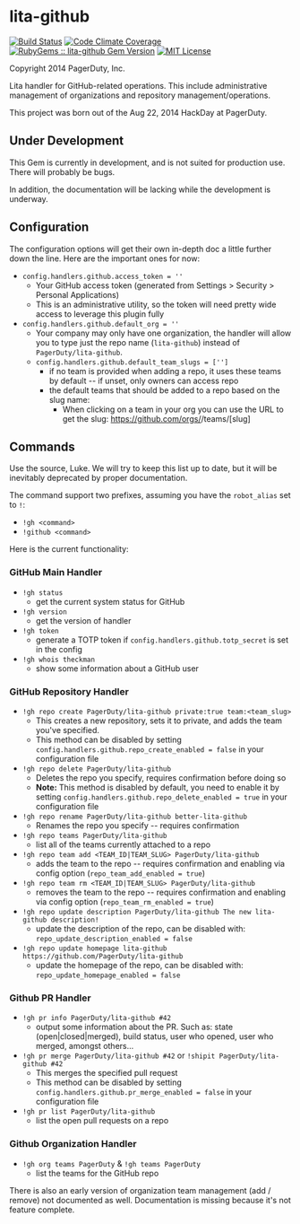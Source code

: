 lita-github
===========
[![Build Status](https://img.shields.io/travis/PagerDuty/lita-github/master.svg)](https://travis-ci.org/PagerDuty/lita-github)
[![Code Climate Coverage](http://img.shields.io/codeclimate/coverage/github/PagerDuty/lita-github.svg)](https://codeclimate.com/github/PagerDuty/lita-github)
[![RubyGems :: lita-github Gem Version](http://img.shields.io/gem/v/lita-github.svg)](https://rubygems.org/gems/lita-github)
[![MIT License](https://img.shields.io/badge/license-Apache%202.0-brightgreen.svg)](https://tldrlegal.com/license/apache-license-2.0-(apache-2.0))

Copyright 2014 PagerDuty, Inc.

Lita handler for GitHub-related operations. This include administrative management of organizations and repository management/operations.

This project was born out of the Aug 22, 2014 HackDay at PagerDuty.

Under Development
-----------------
This Gem is currently in development, and is not suited for production use. There will probably be bugs.

In addition, the documentation will be lacking while the development is underway.

Configuration
-------------
The configuration options will get their own in-depth doc a little further down the line. Here are the important ones for now:

* `config.handlers.github.access_token = ''`
  * Your GitHub access token (generated from Settings > Security > Personal Applications)
  * This is an administrative utility, so the token will need pretty wide access to leverage this plugin fully
* `config.handlers.github.default_org = ''`
  * Your company may only have one organization, the handler will allow you to type just the repo name (`lita-github`) instead of `PagerDuty/lita-github`.
  * `config.handlers.github.default_team_slugs = ['']`
    * if no team is provided when adding a repo, it uses these teams by default -- if unset, only owners can access repo
    * the default teams that should be added to a repo based on the slug name:
      * When clicking on a team in your org you can use the URL to get the slug: https://github.com/orgs/<ORG>/teams/[slug]

Commands
--------
Use the source, Luke. We will try to keep this list up to date, but it will be inevitably deprecated by proper documentation.

The command support two prefixes, assuming you have the `robot_alias` set to `!`:
* `!gh <command>`
* `!github <command>`

Here is the current functionality:

### GitHub Main Handler

* `!gh status`
  * get the current system status for GitHub
* `!gh version`
  * get the version of handler
* `!gh token`
  * generate a TOTP token if `config.handlers.github.totp_secret` is set in the config
* `!gh whois theckman`
  * show some information about a GitHub user

### GitHub Repository Handler
* `!gh repo create PagerDuty/lita-github private:true team:<team_slug>`
  * This creates a new repository, sets it to private, and adds the team you've specified.
  * This method can be disabled by setting `config.handlers.github.repo_create_enabled = false` in your configuration file
* `!gh repo delete PagerDuty/lita-github`
  * Deletes the repo you specify, requires confirmation before doing so
  * **Note:** This method is disabled by default, you need to enable it by setting `config.handlers.github.repo_delete_enabled = true` in your configuration file
* `!gh repo rename PagerDuty/lita-github better-lita-github`
  * Renames the repo you specify -- requires confirmation
* `!gh repo teams PagerDuty/lita-github`
  * list all of the teams currently attached to a repo
* `!gh repo team add <TEAM_ID|TEAM_SLUG> PagerDuty/lita-github`
  * adds the team to the repo -- requires confirmation and enabling via config option (`repo_team_add_enabled = true`)
* `!gh repo team rm <TEAM_ID|TEAM_SLUG> PagerDuty/lita-github`
  * removes the team to the repo -- requires confirmation and enabling via config option (`repo_team_rm_enabled = true`)
* `!gh repo update description PagerDuty/lita-github The new lita-github description!`
  * update the description of the repo, can be disabled with: `repo_update_description_enabled = false`
* `!gh repo update homepage lita-github https://github.com/PagerDuty/lita-github`
  * update the homepage of the repo, can be disabled with: `repo_update_homepage_enabled = false`

### Github PR Handler
* `!gh pr info PagerDuty/lita-github #42`
  * output some information about the PR. Such as: state (open|closed|merged), build status, user who opened, user who merged, amongst others...
* `!gh pr merge PagerDuty/lita-github #42` or `!shipit PagerDuty/lita-github #42`
  * This merges the specified pull request
  * This method can be disabled by setting `config.handlers.github.pr_merge_enabled = false` in your configuration file
* `!gh pr list PagerDuty/lita-github`
  * list the open pull requests on a repo

### Github Organization Handler
* `!gh org teams PagerDuty` & `!gh teams PagerDuty`
  * list the teams for the GitHub repo

There is also an early version of organization team management (add / remove) not documented as well. Documentation is missing because it's not feature complete.

